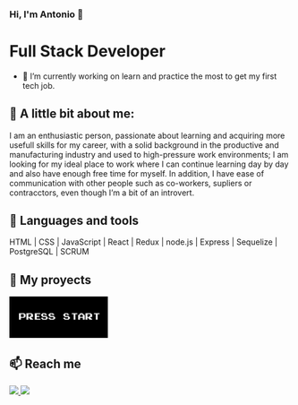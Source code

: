### Hi, I'm Antonio 👋 

<h1> Full Stack Developer </h1>
  
- 🔭 I’m currently working on learn and practice the most to get my first tech job.

## 👀 A little bit about me:
<p>
  I am an enthusiastic person, passionate about learning and acquiring more 
  usefull skills for my career, with a solid background in the productive and 
  manufacturing industry and used to high-pressure work environments; I am 
  looking for my ideal place to work where I can continue learning day by day 
  and also have enough free time for myself.
  In addition, I have ease of communication with other people such as 
  co-workers, supliers or contracctors, even though I’m a bit of an introvert. 
</p>

## 🧰 Languages and tools

HTML | CSS | JavaScript | React | Redux | node.js | Express | Sequelize | PostgreSQL | SCRUM


## 📌 My proyects

<p>
  <a href="https://videogames-single-page-app.vercel.app/" target="_blank" rel="noopener noreferrer"> 
    <img width = "35%" src="https://github.com/zirlp/zirlp/blob/main/start.PNG?raw=true"> 
  </a>
</p>

## 📫 Reach me
<span>
  <a href="https://www.linkedin.com/in/zirlp/"><img src="https://cdn-icons-png.flaticon.com/512/174/174857.png" width="5%"> </a>  
  <a href="mailto:jal.p@hotmail.com" > <img src="https://www.pngkey.com/png/full/180-1808853_mail-logo-png-white.png" width="5%"> </a>  
</span>
  



